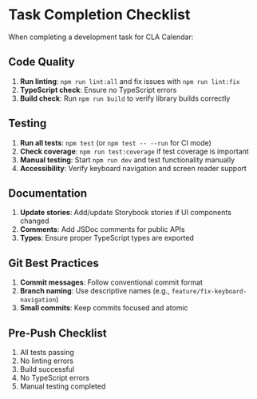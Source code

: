 # Task Completion Checklist

When completing a development task for CLA Calendar:

## Code Quality
1. **Run linting**: `npm run lint:all` and fix issues with `npm run lint:fix`
2. **TypeScript check**: Ensure no TypeScript errors
3. **Build check**: Run `npm run build` to verify library builds correctly

## Testing
1. **Run all tests**: `npm test` (or `npm test -- --run` for CI mode)
2. **Check coverage**: `npm run test:coverage` if test coverage is important
3. **Manual testing**: Start `npm run dev` and test functionality manually
4. **Accessibility**: Verify keyboard navigation and screen reader support

## Documentation
1. **Update stories**: Add/update Storybook stories if UI components changed
2. **Comments**: Add JSDoc comments for public APIs
3. **Types**: Ensure proper TypeScript types are exported

## Git Best Practices
1. **Commit messages**: Follow conventional commit format
2. **Branch naming**: Use descriptive names (e.g., `feature/fix-keyboard-navigation`)
3. **Small commits**: Keep commits focused and atomic

## Pre-Push Checklist
1. All tests passing
2. No linting errors
3. Build successful
4. No TypeScript errors
5. Manual testing completed